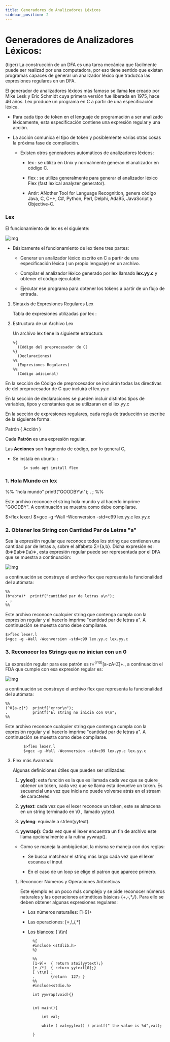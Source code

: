 ```yaml
---
title: Generadores de Analizadores Léxicos
sidebar_position: 2
---
```

# Generadores de Analizadores Léxicos:

(tiger)
La construcción de un DFA es una tarea mecánica que fácilmente puede ser realizad por una computadora, por eso tiene sentido que existan programas capaces de generar un analizador léxico que traduzca las expresiones regulares en un DFA. 

El generador de analizadores léxicos más famoso se llama **lex** creado por Mike Lesk y Eric Schmidt
cuya primera versión fue liberada en 1975, hace 46 años. Lex produce un  programa en C a partir de una especificación léxica.  

-   Para cada tipo de token en el lenguaje de programación a ser analizado léxicamente, esta especificación contiene una expresión regular y una acción.

-   La acción comunica el tipo de token y posiblemente varias otras cosas la próxima fase de compilación. 
    -   Existen otros generadores automáticos de analizadores léxicos:
        -   lex : se utiliza en Unix y normalmente generan el analizador en código C.
        
        -   flex : se utiliza generalmente para generar el analizador léxico Flex (fast lexical analyzer generator).
        
        -   Antlr: ANother Tool for Language Recognition, genera código Java, C, C++, C#, Python, Perl, Delphi, Ada95, JavaScript y Objective-C.



### Lex

El funcionamiento de lex es el siguiente:

![img](../images/lex.png)

-   Básicamente el funcionamiento de lex tiene tres partes:
    -   Generar un analizador léxico escrito en C a partir de una especificación léxica ( un propio lenguaje) en un archivo.
    
    -   Compilar el analizador léxico generado por lex llamado **lex.yy.c** y obtener el código ejecutable.
    
    -   Ejecutar ese programa para obtener los tokens a partir de un flujo de entrada.

1.  Sintaxis de Expresiones Regulares Lex

    Tabla de expresiones utilizadas por lex :
    
2.  Estructura de un Archivo Lex

    Un archivo lex tiene la siguiente estructura:
    
    
        %{
          (Código del preprocesador de C)
        %}
          (Declaraciones)
        %% 
          (Expresiones Regulares)
        %% 
          (Código adicional)
    
   En la sección de Código de preprocesador se incluirán todas las directivas de del preprocesador de C que incluirá el lex.yy.c
   
   En la sección de declaraciones se pueden incluir distintos tipos de variables, tipos y constantes que se utilizaran en el lex.yy.c
   
   En la sección de expresiones regulares, cada regla de traducción se escribe de la siguiente forma:
        

  Patrón { Acción }
        
Cada **Patrón** es una expresión regular.

Las **Acciones** son fragmento de código, por lo general C,
    
- Se instala en ubuntu :

```
        $> sudo apt install flex
```

### 1.  Hola Mundo en lex

%%
 "hola mundo"  printf("GOODBY\n");
 . ;
%%
        
Este archivo reconoce el string hola mundo y al hacerlo imprime "GOODBY". A continuación se muestra como debe compilarse.
        
$>flex lexer.l
$>gcc -g -Wall -Wconversion -std=c99 lex.yy.c lex.yy.c
    
### 2.  Obtener los String con Cantidad Par de Letras "a"

Sea la expresión regular que reconoce todos los string que contienen una cantidad par de letras a, sobre el alfabeto &Sigma;={a,b}. Dicha expresión es: (b&lowast;()ab&lowast;()a)&lowast;, esta expresión regular puede ser representada por el DFA que se muestra a continuación:
        
![img](../images/automata-a-pares.png)

a continuación se construye el archivo flex que representa la funcionalidad del autómata:

```        
%%
(b*ab*a)*  printf("cantidad par de letras a\n");
. ;
%%
```

Este archivo reconoce cualquier string que contenga cumpla con la expresion regular  y al hacerlo imprime "cantidad par de letras a". A continuación se muestra como debe compilarse.

```   
$>flex lexer.l
$>gcc -g -Wall -Wconversion -std=c99 lex.yy.c lex.yy.c
```

### 3.  Reconocer los Strings que no inician con un 0

La expresión regular para ese patrón es r=<sup>(?!0)</sup>[a-zA-Z]+., a continuación el FDA que cumple con esa expresión regular es:
        
![img](../images/automata-no-comienzan-0.png)

a continuación se construye el archivo flex que representa la funcionalidad del autómata:
```        
%%
(^0[a-z]*)  printf("error\n");
.           printf("El string no inicia con 0\n";
%%
```
Este archivo reconoce cualquier string que contenga cumpla con la expresión regular  y al hacerlo imprime "cantidad par de letras a". A continuación se muestra como debe compilarse.
        
            $>flex lexer.l
            $>gcc -g -Wall -Wconversion -std=c99 lex.yy.c lex.yy.c

3.  Flex más Avanzado

    Algunas definiciones útiles que pueden ser utilizadas:
    
    1.  **yylex()**: esta función es la que es llamada cada vez que se quiere obtener un token, cada vez que se llama esta devuelve un token. Es secuencial una vez que inicia no puede volverse atrás en el stream de caracteres.
    
    2.  **yytext**: cada vez que el lexer reconoce un token, este se almacena en un string terminado en \\0 , llamado yytext.
    
    3.  **yyleng**: equivale a strlen(yytext).
    
    4.  **yywrap()**: Cada vez que el lexer encuentra un fin de archivo este llama opcionalmente a la rutina yywrap().
    
    -   Como se maneja la ambigüedad, la misma se maneja con dos reglas:
        -   Se busca matchear el string más largo cada vez que el lexer escanea el input
        
        -   En el caso de un loop se elige el patron que aparece primero.
    
    1.  Reconocer Números y  Operaciones Aritméticas
    
        Este ejemplo es un poco más complejo y se pide reconocer números naturales y las operaciones aritméticas básicas {+,-,\*,/}. Para ello se deben obtener algunas expresiones regulares:
        
        -   Los números naturalles: [1-9]+
        
        -   Las operaciones: [=,\\,/,\*]
        
        -   Los blancos: [ \t\n]
    
```
            %{
            #include <stdlib.h>
            %}
            
            %%
            [1-9]+  { return atoi(yytext);}
            [+-/*]  { return yytext[0];}
            [ \t\n] ;
            .       {return  127; }
            %%
            #include<stdio.h>
            
            int yywrap(void){}
            
            
            int main(){
            
                int val;
                
                while ( val=yylex() ) printf(" the value is %d",val);
            
            }
```

